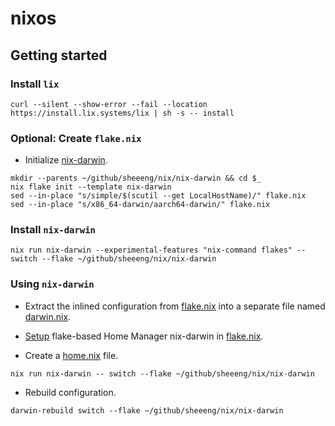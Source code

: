 # nixos

## Getting started

### Install `lix`

```shell
curl --silent --show-error --fail --location https://install.lix.systems/lix | sh -s -- install
```

### Optional: Create `flake.nix`

- Initialize [nix-darwin](https://github.com/lnl7/nix-darwin?tab=readme-ov-file#flakes).

```shell
mkdir --parents ~/github/sheeeng/nix/nix-darwin && cd $_
nix flake init --template nix-darwin
sed --in-place "s/simple/$(scutil --get LocalHostName)/" flake.nix
sed --in-place "s/x86_64-darwin/aarch64-darwin/" flake.nix
```

### Install `nix-darwin`

```shell
nix run nix-darwin --experimental-features "nix-command flakes" -- switch --flake ~/github/sheeeng/nix/nix-darwin
```

### Using `nix-darwin`

- Extract the inlined configuration from [flake.nix](flake.nix) into a separate file named [darwin.nix](darwin.nix).

- [Setup](https://nix-community.github.io/home-manager/index.xhtml#sec-flakes-nix-darwin-module) flake-based Home Manager nix-darwin in [flake.nix](flake.nix).

- Create a [home.nix](home.nix) file.

```shell
nix run nix-darwin -- switch --flake ~/github/sheeeng/nix/nix-darwin
```

- Rebuild configuration.

```shell
darwin-rebuild switch --flake ~/github/sheeeng/nix/nix-darwin
```
